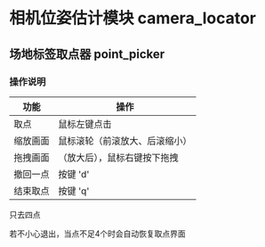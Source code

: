 # 相机位姿估计模块 camera_locator



## 场地标签取点器 point_picker 

  ### 操作说明

| 功能     | 操作                           |
| -------- | ------------------------------ |
| 取点     | 鼠标左键点击                   |
| 缩放画面 | 鼠标滚轮（前滚放大、后滚缩小） |
| 拖拽画面 | （放大后），鼠标右键按下拖拽   |
| 撤回一点 | 按键 'd'                       |
| 结束取点 | 按键 'q'                       |

只去四点

若不小心退出，当点不足4个时会自动恢复取点界面